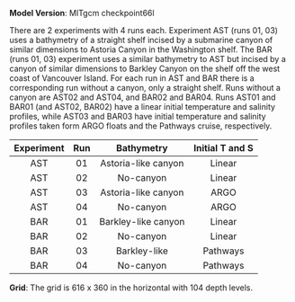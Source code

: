 **Model Version**: MITgcm checkpoint66l

There are 2 experiments with 4 runs each. Experiment AST (runs 01, 03) uses a bathymetry of a straight shelf incised by a submarine canyon of similar dimensions to
Astoria Canyon in the Washington shelf. The BAR (runs 01, 03) experiment uses a similar bathymetry to AST but incised by a canyon of similar dimensions to Barkley Canyon
on the shelf off the west coast of Vancouver Island. For each run in AST and BAR there is a corresponding run without a canyon, only a straight shelf. Runs without
a canyon are AST02 and AST04, and BAR02 and BAR04. Runs AST01 and BAR01 (and AST02, BAR02) have a linear initial temperature and salinity profiles, while AST03 and BAR03
have initial temperature and salinity profiles taken form ARGO floats and the Pathways cruise, respectively.


|Experiment|Run|Bathymetry|Initial T and S|
|:-:|:-:|:-:|:-:|
|AST|01|Astoria-like canyon|Linear|
|AST|02|No-canyon|Linear|
|AST|03|Astoria-like canyon|ARGO|
|AST|04|No-canyon|ARGO|
|BAR|01|Barkley-like canyon|Linear|
|BAR|02|No-canyon|Linear|
|BAR|03|Barkley-like|Pathways|
|BAR|04|No-canyon|Pathways|


**Grid**: The grid is 616 x 360 in the horizontal with 104 depth levels.
 
